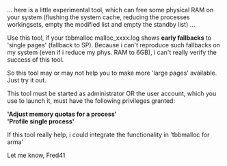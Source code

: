 ... here is a little experimental tool, which can free some physical RAM on your system (flushing the system cache, reducing the processes workingsets, empty the modified list and empty the standby list) ...

Use this tool, if your tbbmalloc malloc_xxxx.log shows **early fallbacks** to 'single pages' (fallback to SP).
Because i can't reproduce such fallbacks on my system (even if i reduce my phys. RAM to 6GB),
i can't really verify the success of this tool.

So this tool may or may not help you to make more 'large pages' available. Just try it out.

This tool must be started as administrator OR the user account, which you use to launch it, must have the following privileges granted:

**'Adjust memory quotas for a process'**   
**'Profile single process'** 

If this tool really help, i could integrate the functionality in 'tbbmalloc for arma'

Let me know,
Fred41